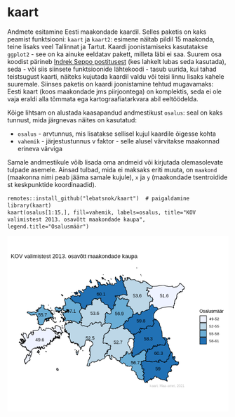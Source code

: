 # kaart

Andmete esitamine Eesti maakondade kaardil. Selles paketis on kaks peamist funktsiooni: `kaart` ja `kaart2`: esimene näitab pildil 15 maakonda, teine lisaks veel Tallinnat ja Tartut. Kaardi joonistamiseks kasutatakse `ggplot2` - see on ka ainuke eeldatav pakett, milleta läbi ei saa. Suurem osa koodist pärineb [Indrek Seppo postitusest](https://analyticsestonia.wordpress.com/2013/11/21/kuidas-teha-eesti-maakaarti-r-is/) (kes lahkelt lubas seda kasutada), seda - või siis siinsete funktsioonide lähtekoodi - tasub uurida, kui tahad teistsugust kaarti, näiteks kujutada kaardil valdu või teisi linnu lisaks kahele suuremale. Siinses paketis on kaardi joonistamine tehtud mugavamaks: Eesti kaart (koos maakondade jms piirjoontega) on komplektis, seda ei ole vaja eraldi alla tõmmata ega kartograafiatarkvara abil eeltöödelda.

Kõige lihtsam on alustada kaasapandud andmestikust `osalus`: seal on kaks tunnust, mida järgnevas näites on kasutatud:

* `osalus` - arvtunnus, mis lisatakse sellisel kujul kaardile õigesse kohta 
* `vahemik` - järjestustunnus v faktor - selle alusel värvitakse maakonnad erineva värviga

Samale andmestikule võib lisada oma andmeid või kirjutada olemasolevate tulpade asemele. Ainsad tulbad, mida ei maksaks eriti muuta, on `maakond` (maakonna nimi peab jääma samale kujule), `x` ja `y` (maakondade tsentroidide st keskpunktide koordinaadid).

```
remotes::install_github("lebatsnok/kaart")  # paigaldamine
library(kaart)
kaart(osalus[1:15,], fill=vahemik, labels=osalus, title="KOV valimistest 2013. osavõtt maakondade kaupa",  legend.title="Osalusmäär")
```

![](kaart.png)

